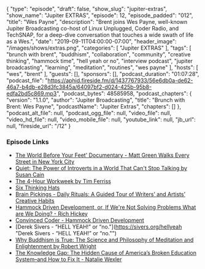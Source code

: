{
  "type": "episode",
  "draft": false,
  "show_slug": "jupiter-extras",
  "show_name": "Jupiter EXTRAS",
  "episode": 12,
  "episode_padded": "012",
  "title": "Wes Payne",
  "description": "Brent joins Wes Payne, well-known Jupiter Broadcasting co-host of Linux Unplugged, Coder Radio, and TechSNAP, for a deep-dive conversation that touches a wide swath of life as a Wes.",
  "date": "2019-09-11T04:00:00-07:00",
  "header_image": "/images/shows/extras.png",
  "categories": [
    "Jupiter EXTRAS"
  ],
  "tags": [
    "brunch with brent",
    "buddhism",
    "collaboration",
    "community",
    "creative thinking",
    "hammock time",
    "hell yeah or no",
    "interview podcast",
    "jupiter broadcasting",
    "learning",
    "meditation",
    "routines",
    "wes payne"
  ],
  "hosts": [
    "wes",
    "brent"
  ],
  "guests": [],
  "sponsors": [],
  "podcast_duration": "01:07:28",
  "podcast_file": "https://aphid.fireside.fm/d/1437767933/56e6db0a-de62-46a7-b4db-e28d3fc3845a/64097bf2-d024-425b-95b8-edfa2bd5c869.mp3",
  "podcast_bytes": 48585958,
  "podcast_chapters": {
    "version": "1.1.0",
    "author": "Jupiter Broadcasting",
    "title": "Brunch with Brent: Wes Payne",
    "podcastName": "Jupiter Extras",
    "chapters": []
  },
  "podcast_alt_file": null,
  "podcast_ogg_file": null,
  "video_file": null,
  "video_hd_file": null,
  "video_mobile_file": null,
  "youtube_link": null,
  "jb_url": null,
  "fireside_url": "/12"
}


### Episode Links

  * [The World Before Your Feet' Documentary - Matt Green Walks Every Street in New York City](https://theworldbeforeyourfeet.com/ "The World Before Your Feet' Documentary - Matt Green Walks Every Street in New York City")
  * [Quiet: The Power of Introverts in a World That Can't Stop Talking by Susan Cain](https://www.goodreads.com/book/show/8520610-quiet "Quiet: The Power of Introverts in a World That Can't Stop Talking by Susan Cain")
  * [The 4-Hour Workweek by Tim Ferriss](https://fourhourworkweek.com/ "The 4-Hour Workweek by Tim Ferriss")
  * [Six Thinking Hats](https://en.wikipedia.org/wiki/Six_Thinking_Hats "Six Thinking Hats")
  * [Brain Pickings - Daily Rituals: A Guided Tour of Writers’ and Artists’ Creative Habits](https://www.brainpickings.org/2013/04/23/daily-rituals-mason-currey/ "Brain Pickings - Daily Rituals: A Guided Tour of Writers’ and Artists’ Creative Habits")
  * [Hammock Driven Development, or, If We're Not Solving Problems What are We Doing? - Rich Hickey](https://www.youtube.com/watch?v=f84n5oFoZBc "Hammock Driven Development, or, If We're Not Solving Problems What are We Doing? - Rich Hickey")
  * [Convinced Coder - Hammock Driven Development](https://convincedcoder.com/2019/03/30/Hammock-driven-development/ "Convinced Coder - Hammock Driven Development")
  * [Derek Sivers - “HELL YEAH!” or “no."](https://sivers.org/hellyeah "Derek Sivers - “HELL YEAH!” or “no."")
  * [Why Buddhism is True: The Science and Philosophy of Meditation and Enlightenment by Robert Wright](https://www.goodreads.com/book/show/32895535-why-buddhism-is-true "Why Buddhism is True: The Science and Philosophy of Meditation and Enlightenment by Robert Wright")
  * [The Knowledge Gap: The Hidden Cause of America’s Broken Education System–and How to Fix It - Natalie Wexler](https://nataliewexler.com/ "The Knowledge Gap: The Hidden Cause of America’s Broken Education System–and How to Fix It - Natalie Wexler")


